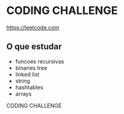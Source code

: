 # CODING CHALLENGE
https://leetcode.com

## O que estudar
- funcoes recursivas
- binaries tree
- linked list
- string
- hashtables
- arrays

CODING CHALLENGE
